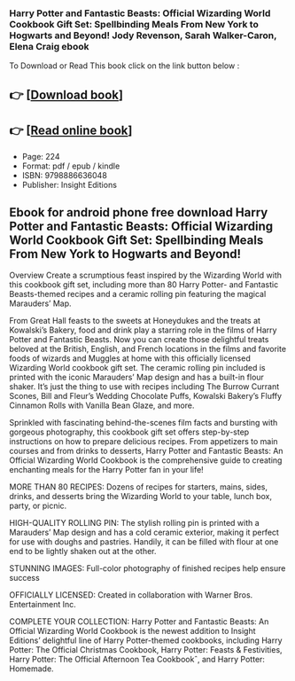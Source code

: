 ### Harry Potter and Fantastic Beasts: Official Wizarding World Cookbook Gift Set: Spellbinding Meals From New York to Hogwarts and Beyond! Jody Revenson, Sarah Walker-Caron, Elena Craig ebook

To Download or Read This book click on the link button below :

## 👉  [**[Download book](http://filesbooks.info/download.php?group=book&from=github.com&id=720309&lnk=1081 "Download book")**]

## 👉  [**[Read online book](http://filesbooks.info/download.php?group=book&from=github.com&id=720309&lnk=1081 "Read online book")**]


* Page: 224
* Format: pdf / epub / kindle
* ISBN: 9798886636048
* Publisher: Insight Editions



## Ebook for android phone free download Harry Potter and Fantastic Beasts: Official Wizarding World Cookbook Gift Set: Spellbinding Meals From New York to Hogwarts and Beyond!


Overview
Create a scrumptious feast inspired by the Wizarding World with this cookbook gift set, including more than 80 Harry Potter- and Fantastic Beasts-themed recipes and a ceramic rolling pin featuring the magical Marauders’ Map.
 
 From Great Hall feasts to the sweets at Honeydukes and the treats at Kowalski’s Bakery, food and drink play a starring role in the films of Harry Potter and Fantastic Beasts. Now you can create those delightful treats beloved at the British, English, and French locations in the films and favorite foods of wizards and Muggles at home with this officially licensed Wizarding World cookbook gift set. The ceramic rolling pin included is printed with the iconic Marauders’ Map design and has a built-in flour shaker. It’s just the thing to use with recipes including The Burrow Currant Scones, Bill and Fleur’s Wedding Chocolate Puffs, Kowalski Bakery’s Fluffy Cinnamon Rolls with Vanilla Bean Glaze, and more.
 
 Sprinkled with fascinating behind-the-scenes film facts and bursting with gorgeous photography, this cookbook gift set offers step-by-step instructions on how to prepare delicious recipes. From appetizers to main courses and from drinks to desserts, Harry Potter and Fantastic Beasts: An Official Wizarding World Cookbook is the comprehensive guide to creating enchanting meals for the Harry Potter fan in your life!
 
 MORE THAN 80 RECIPES: Dozens of recipes for starters, mains, sides, drinks, and desserts bring the Wizarding World to your table, lunch box, party, or picnic.
 
 HIGH-QUALITY ROLLING PIN: The stylish rolling pin is printed with a Marauders’ Map design and has a cold ceramic exterior, making it perfect for use with doughs and pastries. Handily, it can be filled with flour at one end to be lightly shaken out at the other.
 
 STUNNING IMAGES: Full-color photography of finished recipes help ensure success
 
 OFFICIALLY LICENSED: Created in collaboration with Warner Bros. Entertainment Inc.
 
 COMPLETE YOUR COLLECTION: Harry Potter and Fantastic Beasts: An Official Wizarding World Cookbook is the newest addition to Insight Editions’ delightful line of Harry Potter-themed cookbooks, including Harry Potter: The Official Christmas Cookbook, Harry Potter: Feasts &amp; Festivities, Harry Potter: The Official Afternoon Tea Cookbookˆ, and Harry Potter: Homemade.



